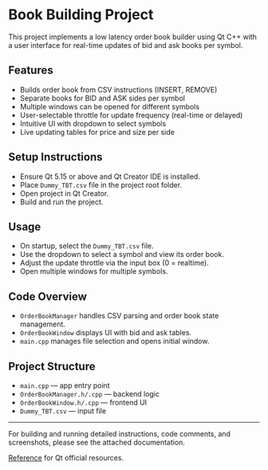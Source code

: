 # Book Building Project

This project implements a low latency order book builder using Qt C++ with a user interface for real-time updates of bid and ask books per symbol.

## Features

- Builds order book from CSV instructions (INSERT, REMOVE)
- Separate books for BID and ASK sides per symbol
- Multiple windows can be opened for different symbols
- User-selectable throttle for update frequency (real-time or delayed)
- Intuitive UI with dropdown to select symbols
- Live updating tables for price and size per side

## Setup Instructions

- Ensure Qt 5.15 or above and Qt Creator IDE is installed.
- Place `Dummy_TBT.csv` file in the project root folder.
- Open project in Qt Creator.
- Build and run the project.

## Usage

- On startup, select the `Dummy_TBT.csv` file.
- Use the dropdown to select a symbol and view its order book.
- Adjust the update throttle via the input box (0 = realtime).
- Open multiple windows for multiple symbols.

## Code Overview

- `OrderBookManager` handles CSV parsing and order book state management.
- `OrderBookWindow` displays UI with bid and ask tables.
- `main.cpp` manages file selection and opens initial window.

## Project Structure

- `main.cpp` — app entry point  
- `OrderBookManager.h/.cpp` — backend logic  
- `OrderBookWindow.h/.cpp` — frontend UI  
- `Dummy_TBT.csv` — input file  

---

For building and running detailed instructions, code comments, and screenshots, please see the attached documentation.

[Reference](https://www.qt.io) for Qt official resources.

